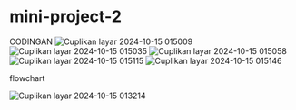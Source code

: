 # mini-project-2

CODINGAN
![Cuplikan layar 2024-10-15 015009](https://github.com/user-attachments/assets/eac4a1a6-093a-4f1e-af47-fc433ef5cd23)
![Cuplikan layar 2024-10-15 015035](https://github.com/user-attachments/assets/84d374c5-d73c-460f-9d40-09ca86fa5e9a)
![Cuplikan layar 2024-10-15 015058](https://github.com/user-attachments/assets/f8fe67d0-b4bd-48d0-9c22-84eb9de2b0ec)
![Cuplikan layar 2024-10-15 015115](https://github.com/user-attachments/assets/9c1937c4-8383-49b0-a7e1-fe9c0fd333f9)
![Cuplikan layar 2024-10-15 015146](https://github.com/user-attachments/assets/193b49df-f46f-470b-a1ff-d58ec4870d4b)

flowchart

![Cuplikan layar 2024-10-15 013214](https://github.com/user-attachments/assets/79d5f69c-0cc9-4461-b81e-8985d5490cd9)

